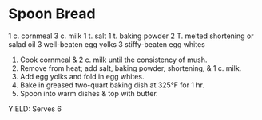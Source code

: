 Spoon Bread
===========

1 c. cornmeal
3 c. milk
1 t. salt
1 t. baking powder
2 T. melted shortening or salad oil
3 well-beaten egg yolks
3 stiffy-beaten egg whites

1. Cook cornmeal & 2 c. milk until the consistency of mush.
2. Remove from heat; add salt, baking powder, shortening, & 1 c. milk.
3. Add egg yolks and fold in egg whites.
4. Bake in greased two-quart baking dish at 325°F for 1 hr.
5. Spoon into warm dishes & top with butter.

YIELD: Serves 6